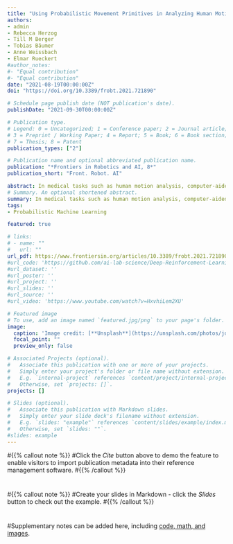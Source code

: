 ```yaml
---
title: "Using Probabilistic Movement Primitives in Analyzing Human Motion Differences Under Transcranial Current Stimulation"
authors:
- admin
- Rebecca Herzog
- Till M Berger
- Tobias Bäumer
- Anne Weissbach
- Elmar Rueckert
#author_notes:
#- "Equal contribution"
#- "Equal contribution"
date: "2021-08-19T00:00:00Z"
doi: "https://doi.org/10.3389/frobt.2021.721890"

# Schedule page publish date (NOT publication's date).
publishDate: "2021-09-30T00:00:00Z"

# Publication type.
# Legend: 0 = Uncategorized; 1 = Conference paper; 2 = Journal article;
# 3 = Preprint / Working Paper; 4 = Report; 5 = Book; 6 = Book section;
# 7 = Thesis; 8 = Patent
publication_types: ["2"]

# Publication name and optional abbreviated publication name.
publication: "*Frontiers in Robotics and AI, 8*"
publication_short: "Front. Robot. AI"

abstract: In medical tasks such as human motion analysis, computer-aided auxiliary systems have become the preferred choice for human experts for their high efficiency. However, conventional approaches are typically based on user-defined features such as movement onset times, peak velocities, motion vectors, or frequency domain analyses. Such approaches entail careful data post-processing or specific domain knowledge to achieve a meaningful feature extraction. Besides, they are prone to noise and the manual-defined features could hardly be re-used for other analyses. In this paper, we proposed probabilistic movement primitives (ProMPs), a widely-used approach in robot skill learning, to model human motions. The benefit of ProMPs is that the features are directly learned from the data and ProMPs can capture important features describing the trajectory shape, which can easily be extended to other tasks. Distinct from previous research, where classification tasks are mostly investigated, we applied ProMPs together with a variant of Kullback-Leibler (KL) divergence to quantify the effect of different transcranial current stimulation methods on human motions. We presented an initial result with 10 participants. The results validate ProMPs as a robust and effective feature extractor for human motions.
# Summary. An optional shortened abstract.
summary: In medical tasks such as human motion analysis, computer-aided auxiliary systems have become the preferred choice for human experts for their high efficiency. However, conventional approaches are typically based on user-defined features such as movement onset times, peak velocities, motion vectors, or frequency domain analyses ...
tags:
- Probabilistic Machine Learning

featured: true

# links:
# - name: ""
#   url: ""
url_pdf: https://www.frontiersin.org/articles/10.3389/frobt.2021.721890/full
#url_code: 'https://github.com/ai-lab-science/Deep-Reinforcement-Learning-for-mapless-navigation-in-intralogistics'
#url_dataset: ''
#url_poster: ''
#url_project: ''
#url_slides: ''
#url_source: ''
#url_video: 'https://www.youtube.com/watch?v=HxvhiLem2XU'

# Featured image
# To use, add an image named `featured.jpg/png` to your page's folder. 
image:
  caption: 'Image credit: [**Unsplash**](https://unsplash.com/photos/jdD8gXaTZsc)'
  focal_point: ""
  preview_only: false

# Associated Projects (optional).
#   Associate this publication with one or more of your projects.
#   Simply enter your project's folder or file name without extension.
#   E.g. `internal-project` references `content/project/internal-project/index.md`.
#   Otherwise, set `projects: []`.
projects: []

# Slides (optional).
#   Associate this publication with Markdown slides.
#   Simply enter your slide deck's filename without extension.
#   E.g. `slides: "example"` references `content/slides/example/index.md`.
#   Otherwise, set `slides: ""`.
#slides: example
---
```


#{{% callout note %}}
#Click the *Cite* button above to demo the feature to enable visitors to import publication metadata into their reference management software.
#{{% /callout %}}
#
#{{% callout note %}}
#Create your slides in Markdown - click the *Slides* button to check out the example.
#{{% /callout %}}
#
#Supplementary notes can be added here, including [code, math, and images](https://wowchemy.com/docs/writing-markdown-latex/).
